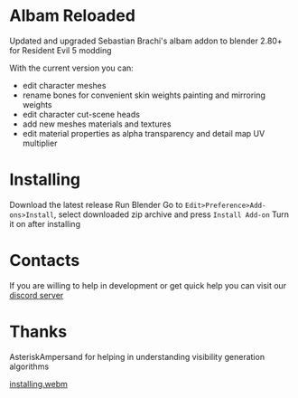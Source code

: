 # Albam Reloaded
Updated and upgraded Sebastian Brachi's albam addon to blender 2.80+ for Resident Evil 5 modding

With the current version you can:
- edit character meshes
- rename bones for convenient skin weights painting and mirroring weights
- edit character cut-scene heads
- add new meshes materials and textures
- edit material properties as alpha transparency and detail map UV multiplier


# Installing
Download the latest release
Run Blender
Go to `Edit>Preference>Add-ons>Install`, select downloaded zip archive and press `Install Add-on`
Turn it on after installing

# Contacts
If you are willing to help in development or get quick help you can visit our  [discord server](https://discord.gg/cQmrSaaW)

# Thanks

AsteriskAmpersand for helping in understanding visibility generation algorithms



[installing.webm](https://user-images.githubusercontent.com/18252816/185800911-1225b8c8-c03c-4747-8e1d-035425172094.webm)
